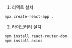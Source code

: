 1. 리액트 설치
```js
npx create-react-app .
```

2. 라이브러리 설치
```js
npm install react-router-dom
npm install axios
```
